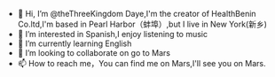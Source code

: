 - 👋 Hi, I’m @theThreeKingdom Daye,I'm the creator of HealthBenin Co.ltd,I'm based in Pearl Harbor（蚌埠）,but I live in New York(新乡)
- 👀 I’m interested in Spanish,I enjoy listening to music
- 🌱 I’m currently learning English
- 💞️ I’m looking to collaborate on go to Mars
- 📫 How to reach me，You can find me on Mars,I'll see you on Mars.

<!---
theThreeKingdom/theThreeKingdom is a ✨ special ✨ repository because its `README.md` (this file) appears on your GitHub profile.
You can click the Preview link to take a look at your changes.
--->
